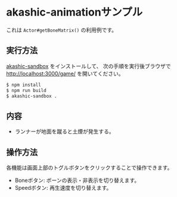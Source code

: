 # akashic-animationサンプル
これは `Actor#getBoneMatrix()` の利用例です。

## 実行方法
[akashic-sandbox](https://github.com/akashic-games/akashic-sandbox) をインストールして、
次の手順を実行後ブラウザで <http://localhost:3000/game/> を開いてください。
```sh
$ npm install
$ npm run build
$ akashic-sandbox .
```

## 内容
* ランナーが地面を蹴ると土煙が発生する。

## 操作方法
各機能は画面上部のトグルボタンをクリックすることで操作できます。

* Boneボタン: ボーンの表示・非表示を切り替えます。
* Speedボタン: 再生速度を切り替えます。
